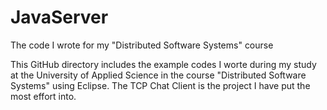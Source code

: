 # JavaServer
The code I wrote for my "Distributed Software Systems" course

This GitHub directory includes the example codes I worte during my study at the University of Applied Science in the course "Distributed Software Systems" using Eclipse.
The TCP Chat Client is the project I have put the most effort into. 
